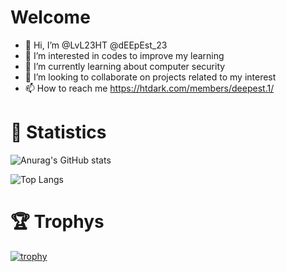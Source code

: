 # Welcome 
- 👋 Hi, I’m @LvL23HT @dEEpEst_23 
- 👀 I’m interested in codes to improve my learning 
- 🌱 I’m currently learning about computer security 
- 💞️ I’m looking to collaborate on projects related to my interest 
- 📫 How to reach me https://htdark.com/members/deepest.1/

# 🧠 Statistics
![Anurag's GitHub stats](https://github-readme-stats.vercel.app/api?username=LvL23HT&show_icons=true&theme=radical)


![Top Langs](https://github-readme-stats.vercel.app/api/top-langs/?username=LvL23HT&layout=compact&theme=tokyonight)

# 🏆 Trophys
[![trophy](https://github-profile-trophy.vercel.app/?username=LvL23HT&theme=onedark)](https://github.com/ryo-ma/github-profile-trophy)

<!---
LvL23HT/LvL23HT is a ✨ special ✨ repository because its `README.md` (this file) appears on your GitHub profile.
You can click the Preview link to take a look at your changes.
--->
